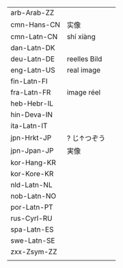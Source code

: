 | | | |
|-|-|-|
| arb-Arab-ZZ |  |  |
| cmn-Hans-CN | 实像 |  |
| cmn-Latn-CN | shí xiàng |  |
| dan-Latn-DK |  |  |
| deu-Latn-DE | reelles Bild |  |
| eng-Latn-US | real image |  |
| fin-Latn-FI |  |  |
| fra-Latn-FR | image réel |  |
| heb-Hebr-IL |  |  |
| hin-Deva-IN |  |  |
| ita-Latn-IT |  |  |
| jpn-Hrkt-JP | ? じ↑つぞう |  |
| jpn-Jpan-JP | 実像 |  |
| kor-Hang-KR |  |  |
| kor-Kore-KR |  |  |
| nld-Latn-NL |  |  |
| nob-Latn-NO |  |  |
| por-Latn-PT |  |  |
| rus-Cyrl-RU |  |  |
| spa-Latn-ES |  |  |
| swe-Latn-SE |  |  |
| zxx-Zsym-ZZ |  |  |
|  |  |  |

